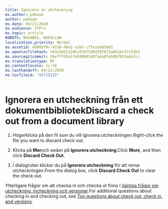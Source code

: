 ```yaml
---
title: Ignorera en utcheckning
ms.author: pebaum
author: pebaum
ms.date: 04/21/2020
ms.audience: ITPro
ms.topic: article
ROBOTS: NOINDEX, NOFOLLOW
localization_priority: Normal
ms.assetid: 4d86bf9c-8158-40e2-a26f-cffe1ed856d1
ms.openlocfilehash: 543cbd51120bc87675d82597673a681bc5fc53b3
ms.sourcegitcommit: 55eff703a17e500681d8fa6a87eb067019ade3cc
ms.translationtype: MT
ms.contentlocale: sv-SE
ms.lasthandoff: 04/22/2020
ms.locfileid: "43715132"
---
```

# <a name="discard-a-check-out-from-a-document-library"></a><span data-ttu-id="42afa-102">Ignorera en utcheckning från ett dokumentbibliotek</span><span class="sxs-lookup"><span data-stu-id="42afa-102">Discard a check out from a document library</span></span>

1. <span data-ttu-id="42afa-103">Högerklicka på den fil som du vill ignorera utcheckningen.</span><span class="sxs-lookup"><span data-stu-id="42afa-103">Right-click the file you want to discard check out.</span></span>
    
2. <span data-ttu-id="42afa-104">Klicka på **Mer**och sedan på **Ignorera utcheckning**.</span><span class="sxs-lookup"><span data-stu-id="42afa-104">Click **More**, and then click **Discard Check Out**.</span></span> 
    
3. <span data-ttu-id="42afa-105">I dialogrutan klickar du på **Ignorera utcheckning** för att rensa utcheckningen.</span><span class="sxs-lookup"><span data-stu-id="42afa-105">From the dialog box, click **Discard Check Out** to clear the check out.</span></span> 
    
<span data-ttu-id="42afa-106">Ytterligare frågor om att checka in och checka ut finns i [Vanliga frågor om utcheckning, incheckning och versioner](https://go.microsoft.com/fwlink/?linkid=2018786).</span><span class="sxs-lookup"><span data-stu-id="42afa-106">For additional questions about checking in and checking out, see [Top questions about check out, check in, and versions](https://go.microsoft.com/fwlink/?linkid=2018786).</span></span>
  


